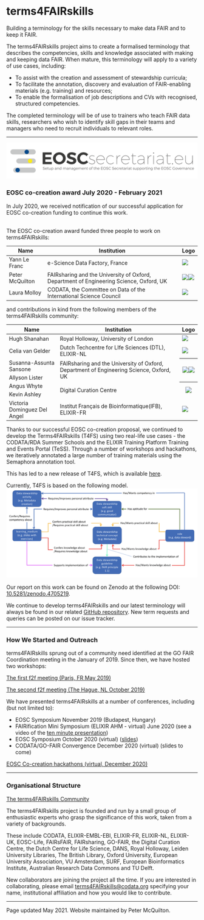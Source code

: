 # terms4FAIRskills

Building a terminology for the skills necessary to make data FAIR and to keep it FAIR.

The terms4FAIRskills project aims to create a formalised terminology that describes the competencies, skills and knowledge associated with making and keeping data FAIR. When mature, this terminology will apply to a variety of use cases, including:
- To assist with the creation and assessment of stewardship curricula;
- To facilitate the annotation, discovery and evaluation of FAIR-enabling materials (e.g. training) and resources;
- To enable the formalisation of job descriptions and CVs with recognised, structured competencies.

The completed terminology will be of use to trainers who teach FAIR data skills, researchers who wish to identify skill gaps in their teams and managers who need to recruit individuals to relevant roles.  


---

![EOSC](img/EOSCsecretariat.png "EOSC") 
### EOSC co-creation award July 2020 - February 2021 
  
In July 2020, we received notification of our successful application for EOSC co-creation funding to continue this work.  

<br>
The EOSC co-creation award funded three people to work on terms4FAIRskills:  

<table>

<thead>
<tr class="header">
<th><strong>Name</strong></th>
<th><strong>Institution</strong></th>
<th><strong>Logo</strong></th>
</tr>
</thead>
<tbody>
<tr class="even">
<td>Yann Le Franc</td>
<td>e-Science Data Factory, France</td>
<td><img src="InitialAnnouncement/images/image14.png" style="width:1.5in" /></td>
</tr>
<tr class="odd">
<td>Peter McQuilton</td>
<td>FAIRsharing and the University of Oxford, Department of Engineering Science, Oxford, UK</td>
<td><img src="InitialAnnouncement/images/image10.png" style="width:1.5in;" /><img src="InitialAnnouncement/images/image8.png" style="width:1.5in" /></td>
</tr>
<tr class="even">
<td>Laura Molloy</td>
<td>CODATA, the Committee on Data of the International Science Council</td>
<td><img src="InitialAnnouncement/images/image13.png" style="width:1.5in" /></td>
</tr>
</tbody>
</table>

and contributions in kind from the following members of the terms4FAIRskills community:

<table>

<thead>
<tr class="header">
<th><strong>Name</strong></th>
<th><strong>Institution</strong></th>
<th><strong>Logo</strong></th>
</tr>
</thead>
<tbody>
<tr class="even">
<td>Hugh Shanahan</td>
<td>Royal Holloway, University of London</td>
<td><img src="InitialAnnouncement/images/image3.jpg" style="width:1.5in" /></td>
</tr>
<tr class="odd">
<td>Celia van Gelder</td>
<td>Dutch Techcentre for LIfe Sciences (DTL), ELIXIR-NL</td>
<td><img src="InitialAnnouncement/images/image11.png" style="width:1.5in" /></td>
</tr>
<tr class="even">
<td>Susanna-Assunta Sansone</td>
<td rowspan="2">
FAIRsharing and the University of Oxford, Department of Engineering Science, Oxford, UK
</td>
<th rowspan="2"><img src="InitialAnnouncement/images/image10.png" style="width:1.5in;" /><img src="InitialAnnouncement/images/image8.png" style="width:1.5in" />
</th>
</tr>
<tr class="odd">
<td>Allyson Lister</td>
</tr>
<tr class="even">
<td>Angus Whyte</td>
<td rowspan="2">
Digital Curation Centre
</td>
<th rowspan="2"><img src="InitialAnnouncement/images/dcc.png" style="width:1.5in;" />
</th>
</tr>
<tr class="odd">
<td>Kevin Ashley</td>
</tr>
<tr class="even">
<td>Victoria Dominguez Del Angel</td>
<td>Institut Français de Bioinformatique(IFB), ELIXIR-FR</td>
<td><img src="InitialAnnouncement/images/image22.png" style="width:1.5in" /></td>
</tr>  
</tbody>
</table>

Thanks to our successful EOSC co-creation proposal, we continued to develop the Terms4FAIRskills (T4FS) using two real-life use cases - the CODATA/RDA Summer Schools and the ELIXIR Training Platform Training and Events Portal (TeSS). Through a number of workshops and hackathons, we iteratively annotated a large number of training materials using the Semaphora annotation tool.

This has led to a new release of T4FS, which is available [here](https://github.com/terms4fairskills/FAIRterminology).

Currently, T4FS is based on the following model.
![T4FS Core model](/img/T4FS_vEOSC.png "T4FS Core model")

Our report on this work can be found on Zenodo at the following DOI: [10.5281/zenodo.4705219](https://https://doi.org/10.5281/zenodo.4705219).

We continue to develop terms4FAIRskills and our latest terminology will always be found in our related [GitHub repository](https://github.com/terms4fairskills/FAIRterminology). New term requests and queries can be posted on our issue tracker.

---

### How We Started and Outreach

terms4FAIRskills sprung out of a community need identified at the GO FAIR Coordination meeting in the January of 2019. Since then, we have hosted two workshops:  

[The first f2f meeting (Paris, FR May 2019)](https://terms4fairskills.github.io/Announcement.html)  

[The second f2f meeting (The Hague, NL October 2019)](https://terms4fairskills.github.io/2ndWorkshopHagueAnnouncement.html)  

We have presented terms4FAIRskills at a number of conferences, including (but not limited to):
- EOSC Symposium November 2019 (Budapest, Hungary)
- FAIRification Mini Symposium (ELIXIR AHM - virtual) June 2020 (see a video of the [ten minute presentation](https://www.youtube.com/watch?v=d21y9glx_fw&feature=youtu.be))
- EOSC Symposium October 2020 (virtual) ([slides](https://drive.google.com/file/d/1mMjMO1mdl1UyL4_X43Tv4wqlJBZnf_YC/view?usp=sharing))
- CODATA/GO-FAIR Convergence December 2020 (virtual) (slides to come)

[EOSC Co-creation hackathons (virtual, December 2020)](https://codata.org/blog/2020/12/16/terms4fairskills-hackathons-december-2020/)  

---


### Organisational Structure

[The terms4FAIRskills Community](https://terms4fairskills.github.io/community.html)  

The terms4FAIRskills project is founded and run by a small group of enthusiastic experts who grasp the significance of this work, taken from a variety of backgrounds.  

These include CODATA, ELIXIR-EMBL-EBI, ELIXIR-FR, ELIXIR-NL, ELIXIR-UK, EOSC-Life, FAIRsFAIR, FAIRsharing, GO-FAIR, the Digital Curation Centre, the Dutch Centre for Life Science, DANS, Royal Holloway, Leiden University Libraries, The British Library, Oxford University, European University Association, VU Amsterdam, SURF, European Bioinformatics Institute, Australian Research Data Commons and TU Delft.  

New collaborators are joining the project all the time. If you are interested in collaborating, please email [terms4FAIRskills@codata.org](mailto:terms4FAIRskills@codata.org) specifying your name, institutional affiliation and how you would like to contribute.  


---

Page updated May 2021. Website maintained by Peter McQuilton.  
